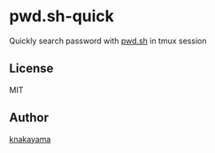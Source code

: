 pwd.sh-quick
============

Quickly search password with [pwd.sh](https://github.com/drduh/pwd.sh) in tmux session

## License

MIT

## Author

[knakayama](https://github.com/knakayama)
